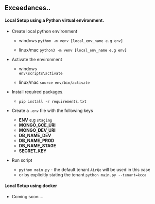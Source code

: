 ## Exceedances..

#### Local Setup using a Python virtual environment.

- Create local python environment

  - windows
    `python -m venv [local_env_name e.g env]`

  - linux/mac
    `python3 -m venv [local_env_name e.g env]`

- Activate the environment

  - windows  
    `env\scripts\activate`

  - linux/mac
    `source env/bin/activate`

- Install required packages.

  - `pip install -r requirements.txt`

- Create a `.env` file with the following keys

  - **ENV** e.g `staging`
  - **MONGO_GCE_URI**
  - **MONGO_DEV_URI**
  - **DB_NAME_DEV**
  - **DB_NAME_PROD**
  - **DB_NAME_STAGE**
  - **SECRET_KEY**

- Run script
  - `python main.py` - the default tenant `AirQo` will be used in this case
  - or by explicitly stating the tenant `python main.py --tenant=kcca`

#### Local Setup using docker

- Coming soon....
